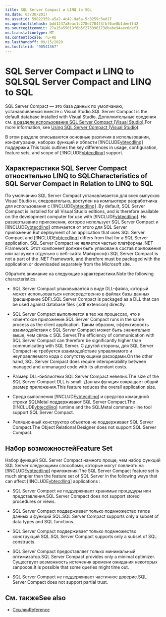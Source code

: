 ```yaml
---
title: SQL Server Compact и LINQ to SQL
ms.date: 03/30/2017
ms.assetid: 59022359-a5a2-4c42-9a6a-5c0259c3ad17
ms.openlocfilehash: bdd1237a8eac1c278e7704f3fbf0ae8b1deeff42
ms.sourcegitcommit: 27a15a55019f6b5f2733961738babe94aec0def3
ms.translationtype: MT
ms.contentlocale: ru-RU
ms.lasthandoff: 09/15/2020
ms.locfileid: "90541367"
---
```

# <a name="sql-server-compact-and-linq-to-sql"></a><span data-ttu-id="ef14b-102">SQL Server Compact и LINQ to SQL</span><span class="sxs-lookup"><span data-stu-id="ef14b-102">SQL Server Compact and LINQ to SQL</span></span>
<span data-ttu-id="ef14b-103">SQL Server Compact — это база данных по умолчанию, устанавливаемая вместе с Visual Studio.</span><span class="sxs-lookup"><span data-stu-id="ef14b-103">SQL Server Compact is the default database installed with Visual Studio.</span></span> <span data-ttu-id="ef14b-104">Дополнительные сведения см. [в разделе использование SQL Server Compact (Visual Studio)](/previous-versions/visualstudio/visual-studio-2012/aa983321(v=vs.110)).</span><span class="sxs-lookup"><span data-stu-id="ef14b-104">For more information, see [Using SQL Server Compact (Visual Studio)](/previous-versions/visualstudio/visual-studio-2012/aa983321(v=vs.110)).</span></span>  
  
 <span data-ttu-id="ef14b-105">В этом разделе описываются основные различия в использовании, конфигурации, наборах функций и области [!INCLUDE[vbtecdlinq](../../../../../../includes/vbtecdlinq-md.md)] поддержки.</span><span class="sxs-lookup"><span data-stu-id="ef14b-105">This topic outlines the key differences in usage, configuration, feature sets, and scope of [!INCLUDE[vbtecdlinq](../../../../../../includes/vbtecdlinq-md.md)] support.</span></span>  
  
## <a name="characteristics-of-sql-server-compact-in-relation-to-linq-to-sql"></a><span data-ttu-id="ef14b-106">Характеристики SQL Server Compact относительно LINQ to SQL</span><span class="sxs-lookup"><span data-stu-id="ef14b-106">Characteristics of SQL Server Compact in Relation to LINQ to SQL</span></span>  
 <span data-ttu-id="ef14b-107">По умолчанию SQL Server Compact устанавливается для всех выпусков Visual Studio и, следовательно, доступен на компьютере разработчика для использования с [!INCLUDE[vbtecdlinq](../../../../../../includes/vbtecdlinq-md.md)] .</span><span class="sxs-lookup"><span data-stu-id="ef14b-107">By default, SQL Server Compact is installed for all Visual Studio editions, and is therefore available on the development computer for use with [!INCLUDE[vbtecdlinq](../../../../../../includes/vbtecdlinq-md.md)].</span></span> <span data-ttu-id="ef14b-108">Но развертывание приложения, которое использует SQL Server Compact и [!INCLUDE[vbtecdlinq](../../../../../../includes/vbtecdlinq-md.md)] отличается от этого для SQL Server приложения.</span><span class="sxs-lookup"><span data-stu-id="ef14b-108">But deployment of an application that uses SQL Server Compact and [!INCLUDE[vbtecdlinq](../../../../../../includes/vbtecdlinq-md.md)] differs from that for a SQL Server application.</span></span> <span data-ttu-id="ef14b-109">SQL Server Compact не является частью платформы .NET Framework. Этот компонент должен быть упакован в состав приложения или загружен отдельно с веб-сайта Майкрософт.</span><span class="sxs-lookup"><span data-stu-id="ef14b-109">SQL Server Compact is not a part of the .NET Framework, and therefore must be packaged with the application or downloaded separately from the Microsoft site.</span></span>  
  
 <span data-ttu-id="ef14b-110">Обратите внимание на следующие характеристики.</span><span class="sxs-lookup"><span data-stu-id="ef14b-110">Note the following characteristics:</span></span>  
  
- <span data-ttu-id="ef14b-111">SQL Server Compact упаковывается в виде DLL-файла, который может использоваться непосредственно в файлах базы данных (расширение SDF).</span><span class="sxs-lookup"><span data-stu-id="ef14b-111">SQL Server Compact is packaged as a DLL that can be used against database files (.sdf extension) directly.</span></span>  
  
- <span data-ttu-id="ef14b-112">SQL Server Compact выполняется в тех же процессах, что и клиентское приложение.</span><span class="sxs-lookup"><span data-stu-id="ef14b-112">SQL Server Compact runs in the same process as the client application.</span></span> <span data-ttu-id="ef14b-113">Таким образом, эффективность взаимодействия с SQL Server Compact может быть значительно выше, чем связь с SQL Server.</span><span class="sxs-lookup"><span data-stu-id="ef14b-113">The efficiency of communication with SQL Server Compact can therefore be significantly higher than communicating with SQL Server.</span></span> <span data-ttu-id="ef14b-114">С другой стороны, для SQL Server Compact не требуется взаимодействие управляемого и неуправляемого кода с сопутствующими расходами.</span><span class="sxs-lookup"><span data-stu-id="ef14b-114">On the other hand, SQL Server Compact does require interoperability between managed and unmanaged code with its attendant costs.</span></span>  
  
- <span data-ttu-id="ef14b-115">Размер DLL-библиотеки SQL Server Compact невелик.</span><span class="sxs-lookup"><span data-stu-id="ef14b-115">The size of the SQL Server Compact DLL is small.</span></span> <span data-ttu-id="ef14b-116">Данная функция сокращает общий размер приложения.</span><span class="sxs-lookup"><span data-stu-id="ef14b-116">This feature reduces the overall application size.</span></span>  
  
- <span data-ttu-id="ef14b-117">Среда выполнения [!INCLUDE[vbtecdlinq](../../../../../../includes/vbtecdlinq-md.md)] и средство командной строки SQLMetal поддерживают SQL Server Compact.</span><span class="sxs-lookup"><span data-stu-id="ef14b-117">The [!INCLUDE[vbtecdlinq](../../../../../../includes/vbtecdlinq-md.md)] runtime and the SQLMetal command-line tool support SQL Server Compact.</span></span>  
  
- <span data-ttu-id="ef14b-118">Реляционный конструктор объектов не поддерживает SQL Server Compact.</span><span class="sxs-lookup"><span data-stu-id="ef14b-118">The Object Relational Designer does not support SQL Server Compact.</span></span>  
  
## <a name="feature-set"></a><span data-ttu-id="ef14b-119">Набор возможностей</span><span class="sxs-lookup"><span data-stu-id="ef14b-119">Feature Set</span></span>  
 <span data-ttu-id="ef14b-120">Набор функций SQL Server Compact намного проще, чем набор функций SQL Server следующими способами, которые могут повлиять на [!INCLUDE[vbtecdlinq](../../../../../../includes/vbtecdlinq-md.md)] приложения:</span><span class="sxs-lookup"><span data-stu-id="ef14b-120">The SQL Server Compact feature set is much simpler than the feature set of SQL Server in the following ways that can affect [!INCLUDE[vbtecdlinq](../../../../../../includes/vbtecdlinq-md.md)] applications :</span></span>  
  
- <span data-ttu-id="ef14b-121">SQL Server Compact не поддерживает хранимые процедуры или представления.</span><span class="sxs-lookup"><span data-stu-id="ef14b-121">SQL Server Compact does not support stored procedures or views.</span></span>  
  
- <span data-ttu-id="ef14b-122">SQL Server Compact поддерживает только подмножество типов данных и функций SQL.</span><span class="sxs-lookup"><span data-stu-id="ef14b-122">SQL Server Compact supports only a subset of data types and SQL functions.</span></span>  
  
- <span data-ttu-id="ef14b-123">SQL Server Compact поддерживает только подмножество конструкций SQL.</span><span class="sxs-lookup"><span data-stu-id="ef14b-123">SQL Server Compact supports only a subset of SQL constructs.</span></span>  
  
- <span data-ttu-id="ef14b-124">SQL Server Compact предоставляет только минимальный оптимизатор.</span><span class="sxs-lookup"><span data-stu-id="ef14b-124">SQL Server Compact provides only a minimal optimizer.</span></span> <span data-ttu-id="ef14b-125">Существует возможность истечения времени ожидания некоторых запросов.</span><span class="sxs-lookup"><span data-stu-id="ef14b-125">It is possible that some queries might time out.</span></span>  
  
- <span data-ttu-id="ef14b-126">SQL Server Compact не поддерживает частичное доверие.</span><span class="sxs-lookup"><span data-stu-id="ef14b-126">SQL Server Compact does not support partial trust.</span></span>  
  
## <a name="see-also"></a><span data-ttu-id="ef14b-127">См. также</span><span class="sxs-lookup"><span data-stu-id="ef14b-127">See also</span></span>

- [<span data-ttu-id="ef14b-128">Ссылки</span><span class="sxs-lookup"><span data-stu-id="ef14b-128">Reference</span></span>](reference.md)

